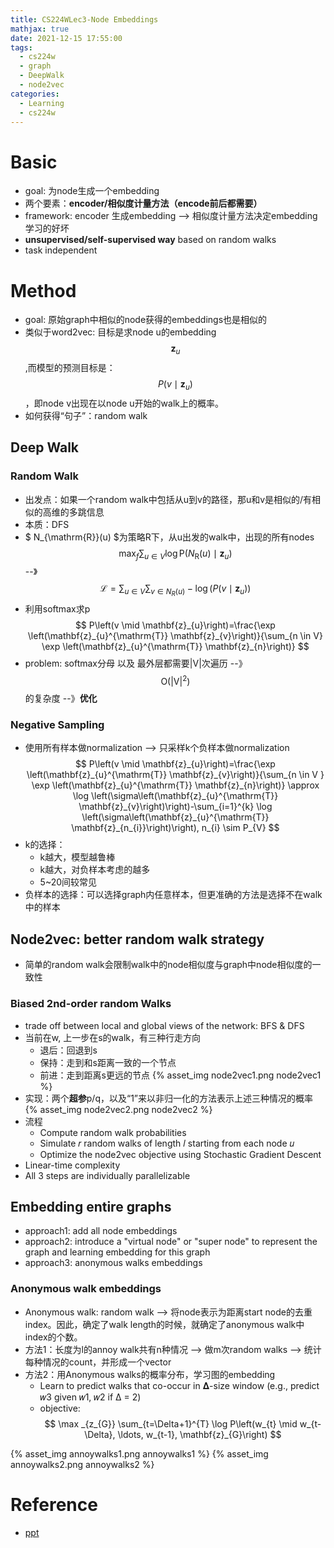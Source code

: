 ```yaml
---
title: CS224WLec3-Node Embeddings
mathjax: true
date: 2021-12-15 17:55:00
tags:
  - cs224w
  - graph
  - DeepWalk
  - node2vec
categories: 
  - Learning
  - cs224w
---
```


# Basic
- goal: 为node生成一个embedding
- 两个要素：**encoder/相似度计量方法（encode前后都需要）**
- framework: encoder 生成embedding --> 相似度计量方法决定embedding学习的好坏
- **unsupervised/self-supervised way** based on random walks
- task independent

<!-- more -->
# Method
- goal: 原始graph中相似的node获得的embeddings也是相似的
- 类似于word2vec: 目标是求node u的embedding $$\mathbf{z}_{u}$$,而模型的预测目标是：$$P\left(v \mid \mathbf{z}_{u}\right)$$，即node v出现在以node u开始的walk上的概率。
- 如何获得“句子”：random walk

## Deep Walk
### Random Walk
- 出发点：如果一个random walk中包括从u到v的路径，那u和v是相似的/有相似的高维的多跳信息
- 本质：DFS
- $ N_{\mathrm{R}}(u) $为策略R下，从u出发的walk中，出现的所有nodes
$$ \max _{f} \sum_{u \in V} \log \mathrm{P}\left(N_{\mathrm{R}}(u) \mid \mathbf{z}_{u}\right) $$
--》
$$ \mathcal{L}=\sum_{u \in V} \sum_{v \in N_{R}(u)}-\log \left(P\left(v \mid \mathbf{z}_{u}\right)\right) $$
- 利用softmax求p
$$ P\left(v \mid \mathbf{z}_{u}\right)=\frac{\exp \left(\mathbf{z}_{u}^{\mathrm{T}} \mathbf{z}_{v}\right)}{\sum_{n \in V} \exp \left(\mathbf{z}_{u}^{\mathrm{T}} \mathbf{z}_{n}\right)} $$
- problem: softmax分母 以及 最外层都需要|V|次遍历 --》$$ \mathrm{O}\left(|\mathrm{V}|^{2}\right) $$的复杂度 --》**优化**

### Negative Sampling
- 使用所有样本做normalization --> 只采样k个负样本做normalization
$$ P\left(v \mid \mathbf{z}_{u}\right)=\frac{\exp \left(\mathbf{z}_{u}^{\mathrm{T}} \mathbf{z}_{v}\right)}{\sum_{n \in V } \exp \left(\mathbf{z}_{u}^{\mathrm{T}} \mathbf{z}_{n}\right)} \approx \log \left(\sigma\left(\mathbf{z}_{u}^{\mathrm{T}} \mathbf{z}_{v}\right)\right)-\sum_{i=1}^{k} \log \left(\sigma\left(\mathbf{z}_{u}^{\mathrm{T}} \mathbf{z}_{n_{i}}\right)\right), n_{i} \sim P_{V} $$
- k的选择：
  - k越大，模型越鲁棒
  - k越大，对负样本考虑的越多
  - 5~20间较常见
- 负样本的选择：可以选择graph内任意样本，但更准确的方法是选择不在walk中的样本

## Node2vec: better  random walk strategy
- 简单的random walk会限制walk中的node相似度与graph中node相似度的一致性

### Biased 2nd-order random Walks
- trade off between local and global views of the network: BFS & DFS
- 当前在w, 上一步在s的walk，有三种行走方向
  - 退后：回退到s
  - 保持：走到和s距离一致的一个节点
  - 前进：走到距离s更远的节点
{% asset_img node2vec1.png node2vec1 %}
- 实现：两个**超参**p/q，以及“1”来以非归一化的方法表示上述三种情况的概率
{% asset_img node2vec2.png node2vec2 %}
- 流程
  - Compute random walk probabilities
  - Simulate 𝑟 random walks of length 𝑙 starting from each node 𝑢
  - Optimize the node2vec objective using Stochastic Gradient Descent
- Linear-time complexity
- All 3 steps are individually parallelizable

## Embedding entire graphs
- approach1: add all node embeddings
- approach2: introduce a "virtual node" or "super node" to represent the graph and learning embedding for this graph
- approach3: anonymous walks embeddings

### Anonymous walk embeddings
- Anonymous walk: random walk --> 将node表示为距离start node的去重index。因此，确定了walk length的时候，就确定了anonymous walk中index的个数。
- 方法1：长度为l的annoy walk共有n种情况 --> 做m次random walks --> 统计每种情况的count，并形成一个vector
- 方法2：用Anonymous walks的概率分布，学习图的embedding
  - Learn to predict walks that co-occur in 𝚫-size window (e.g., predict 𝑤3 given 𝑤1, 𝑤2 if Δ = 2)
  - objective:
  $$ \max _{z_{G}} \sum_{t=\Delta+1}^{T} \log P\left(w_{t} \mid w_{t-\Delta}, \ldots, w_{t-1}, \mathbf{z}_{G}\right) $$

{% asset_img annoywalks1.png annoywalks1 %}
{% asset_img annoywalks2.png annoywalks2 %}

# Reference
- [ppt](http://web.stanford.edu/class/cs224w/slides/03-nodeemb.pdf)
